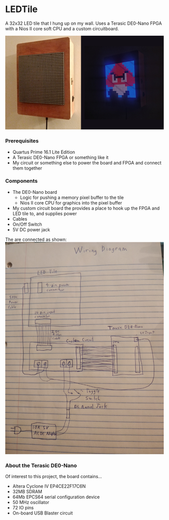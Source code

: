 # LEDTile

A 32x32 LED tile that I hung up on my wall.  Uses a Terasic DE0-Nano FPGA with a Nios II core soft CPU and a custom circuitboard.

![Tile on wall](doc/LEDTile.png)

### Prerequisites

* Quartus Prime 16.1 Lite Edition
* A Terasic DE0-Nano FPGA or something like it
* My circuit or something else to power the board and FPGA and connect them together

### Components

* The DE0-Nano board
  * Logic for pushing a memory pixel buffer to the tile
  * Nios II core CPU for graphics into the pixel buffer
* My custom circuit board the provides a place to hook up the FPGA and LED tile to, and supplies power
* Cables
* On/Off Switch
* 5V DC power jack

The are connected as shown: 
![Wiring Diagram](doc/WiringDiagram.jpg)

### About the Terasic DE0-Nano

Of interest to this project, the board contains...

* Altera Cyclone IV EP4CE22F17C6N
* 32MB SDRAM
* 64Mb EPCS64 serial configuration device
* 50 MHz oscillator
* 72 IO pins
* On-board USB Blaster circuit
